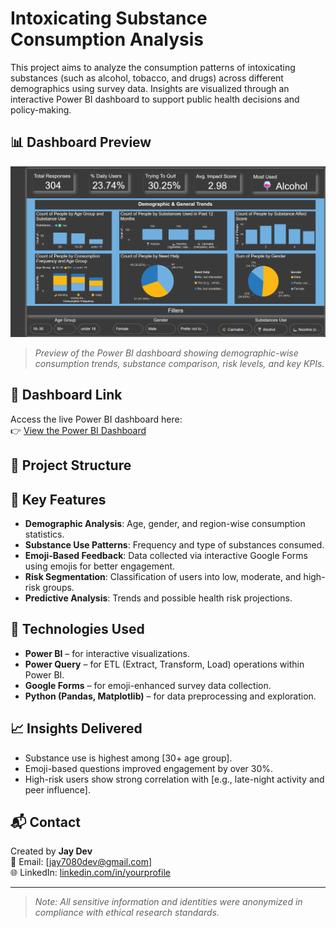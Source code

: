 # Intoxicating Substance Consumption Analysis

This project aims to analyze the consumption patterns of intoxicating substances (such as alcohol, tobacco, and drugs) across different demographics using survey data. Insights are visualized through an interactive Power BI dashboard to support public health decisions and policy-making.

## 📊 Dashboard Preview

![Dashboard Preview](dashboard-preview.png)

> _Preview of the Power BI dashboard showing demographic-wise consumption trends, substance comparison, risk levels, and key KPIs._

## 🔗 Dashboard Link

Access the live Power BI dashboard here:  
👉 [View the Power BI Dashboard](https://app.powerbi.com/view?r=eyJrIjoiOTAxOGY2YmEtZGYxMi00ZmZmLThkMTAtNjExZjdhNTU2NTc0IiwidCI6ImUxNGU3M2ViLTUyNTEtNDM4OC04ZDY3LThmOWYyZTJkNWE0NiIsImMiOjEwfQ%3D%3D&pageName=47f7194ab384e5fcf84a)

## 📁 Project Structure


## 📌 Key Features

- **Demographic Analysis**: Age, gender, and region-wise consumption statistics.
- **Substance Use Patterns**: Frequency and type of substances consumed.
- **Emoji-Based Feedback**: Data collected via interactive Google Forms using emojis for better engagement.
- **Risk Segmentation**: Classification of users into low, moderate, and high-risk groups.
- **Predictive Analysis**: Trends and possible health risk projections.

## 🧠 Technologies Used

- **Power BI** – for interactive visualizations.
- **Power Query** – for ETL (Extract, Transform, Load) operations within Power BI.
- **Google Forms** – for emoji-enhanced survey data collection.
- **Python (Pandas, Matplotlib)** – for data preprocessing and exploration.

## 📈 Insights Delivered

- Substance use is highest among [30+ age group].
- Emoji-based questions improved engagement by over 30%.
- High-risk users show strong correlation with [e.g., late-night activity and peer influence].

## 📬 Contact

Created by **Jay Dev**  
📧 Email: [jay7080dev@gmail.com]  
🌐 LinkedIn: [linkedin.com/in/yourprofile](https://linkedin.com/in/jay7080dev)

---

> _Note: All sensitive information and identities were anonymized in compliance with ethical research standards._

